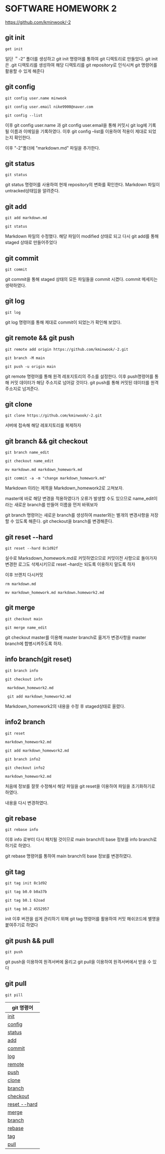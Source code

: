 
# SOFTWARE HOMEWORK 2

https://github.com/kminwook/-2

## git init 
```
get init
```
일단 ＂-2“  폴더를 생성하고 git init 명령어를 통하여 git
디렉토리로 만들었다.
git init은 .git 디렉토리를 생성하여 해당 디렉토리를 git  repository로 인식시켜 git 명령어를 활용할 수 있게 해준다

## git config
```
git config user.name minwook

git config user.email nike9900@naver.com

git config --list
```
이후 git config user.name 과 git config user.email을 통해 커밋시 git  log에 기록될 이름과 이메일을 기록하였다. 이후 git config –list를  이용하여 적용이 제대로 되었는지 확인한다.

이후 "-2"폴더에 "markdown.md" 파일을 추가한다.

## git status
```
git status
```
git status 명령어를 사용하여 현재 repository의 변화를 확인한다.
Markdown 파일이 untracked상태임을 알려준다.

## git add
```
git add markdown.md

git status
```
Markdown 파일의 수정했다.
해당 파일이 modified 상태로 되고 다시 git add를 통해 staged 상태로 만들어주었다


## git commit
```
git commit
```
git commit을 통해 staged 상태의 모든 파일들을 commit 시켰다.
commit 메세지는 생략하였다.

## git log
```
git log
```
git log 명령어를 통해 제대로 commit이 되었는가 확인해 보았다.

## git remote && git push
```
git remote add origin https://github.com/kminwook/-2.git

git branch -M main

git push -u origin main
```
git remote 명령어를 통해 원격 레포지토리의 주소를 설정한다.  이후 push명령어를 통해 커밋 데이터가 해당 주소지로 넘어갈  것이다.
git push를 통해 커밋된 데이터를 원격 주소지로 넘겨준다.

## git clone
```
git clone https://github.com/kminwook/-2.git
```
서버에 접속해 해당 레포지토리를 복제하자

## git branch && git checkout
```
git branch name_edit

git checkout name_edit

mv markdown.md markdown_homework.md

git commit -a -m "change markdown_homework.md"
```
Markdown 이라는 제목을
Markdown_homework2로 고쳐보자.

master에 바로 해당 변경을 적용하였다가 오류가 발생할 수도  있으므로 name_edit이라는 새로운 branch를 만들어 이름을 먼저  바꿔보자

git branch 명령어는 새로운 branch를 생성하여 master와는 별개의  변경사항을 저장할 수 있도록 해준다.
git checkout을 branch를 변경해준다.

## git reset --hard
```
git reset --hard 8c1d92f
```
실수로 Marksdown_homework.md로 커밋하였으므로 커밋이전 사항으로  돌아가자
변경한 로그도 삭제시키므로 reset –hard는 되도록 이용하지  말도록 하자

이후 브랜치 다시커밋
```
rm markdown.md

mv markdown_homework.md markdown.homework2.md
```
## git merge
```
git checkout main

git merge name_edit
```
git checkout master를 이용해 master branch로 옮겨가 변경사항을
master branch에 합병시켜주도록 하자.

## info branch(git reset) 
``` 
git branch info

git checkout info

 markdown_homework2.md

 git add markdown_homework2.md
```
Markdown_homework2의 내용을 수정 후 staged상태로 올렸다.

## info2 branch
```
git reset

markdown_homework2.md

git add markdown_homework2.md

git branch info2

git checkout info2

markdown_homework2.md
```
처음에 정보를 잘못 수정해서 해당 파일을 git reset을  이용하여 파일을 초기화하기로 하였다.

내용을 다시 변경하였다.

## git rebase
```
git rebase info
```

이후 info 로부터 다시 패치될 것이므로 main branch의 base
정보를 info branch로 하기로 하였다.

git rebase 명령어를 통하여 main branch의 base 정보를  변경하였다.

## git tag
```
git tag init 8c1d92

git tag b0.0 b0a37b

git tag b0.1 62oad

git tag b0.2 4552957
```
init 이후 버젼을 쉽게 관리하기 위해 git tag 명령어를 활용하여 커밋 해쉬코드에 별명을 붙여주기로 하였다

## git push && pull
```
git push
```
git push을 이용하여 원격서버에 올리고 git pull을 이용하여  원격서버에서 받을 수 있다

## git pull
``` 
git pill
```

|git 명령어|
|------|
|[init](#git-init)
|[config](#git-config)
|[status](#git-status)
|[add](#git-add)
|[commit](#git-commit)
|[log](#git-log)
|[remote](#git-remote--git-push)
|[push](#git-remote--git-push)
|[clone](#git-clone)
|[branch](#git-branch--git-checkout)
|[checkout](#git-branch--git-checkout)|
|[reset --hard](#git-reset---hard)
|[merge](#git-merge)
|[branch](#info-branchgit-reset)
|[rebase](#git-rebase)
|[tag](#git-tag)
|[pull](#git-pull)